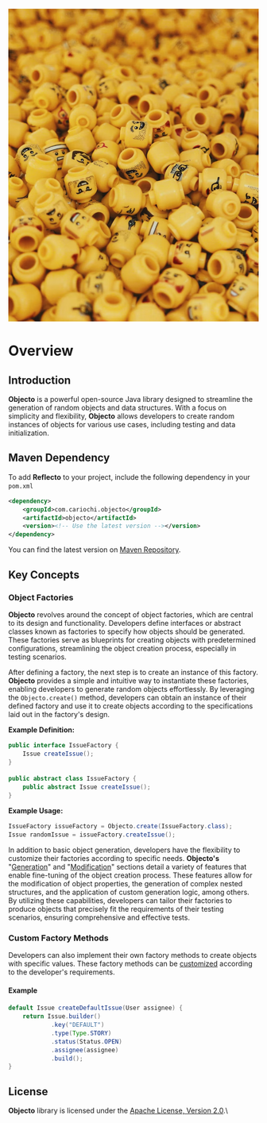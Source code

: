 ![Alt](/assets/images/objecto.png)

# Overview

## Introduction

**Objecto** is a powerful open-source Java library designed to streamline the generation of random objects and data structures. With a focus on simplicity and flexibility, **Objecto** allows developers to create random instances of objects for various use cases, including testing and data initialization.

## Maven Dependency

To add **Reflecto** to your project, include the following dependency in your `pom.xml`

```xml
<dependency>
    <groupId>com.cariochi.objecto</groupId>
    <artifactId>objecto</artifactId>
    <version><!-- Use the latest version --></version>
</dependency>
```

You can find the latest version on [Maven Repository](https://mvnrepository.com/artifact/com.cariochi.objecto/objecto).

## Key Concepts

### Object Factories

**Objecto** revolves around the concept of object factories, which are central to its design and functionality. Developers define interfaces or abstract classes known as factories to specify how objects should be generated. These factories serve as blueprints for creating objects with predetermined configurations, streamlining the object creation process, especially in testing scenarios.

After defining a factory, the next step is to create an instance of this factory. **Objecto** provides a simple and intuitive way to instantiate these factories, enabling developers to generate random objects effortlessly. By leveraging the `Objecto.create()` method, developers can obtain an instance of their defined factory and use it to create objects according to the specifications laid out in the factory's design.

**Example Definition:**

```java
public interface IssueFactory {
    Issue createIssue();
}

public abstract class IssueFactory {
    public abstract Issue createIssue();
}
```

**Example Usage:**

```java
IssueFactory issueFactory = Objecto.create(IssueFactory.class);
Issue randomIssue = issueFactory.createIssue();
```

In addition to basic object generation, developers have the flexibility to customize their factories according to specific needs. **Objecto's** "[Generation](generation.md)" and "[Modification](modification.md)" sections detail a variety of features that enable fine-tuning of the object creation process. These features allow for the modification of object properties, the generation of complex nested structures, and the application of custom generation logic, among others. By utilizing these capabilities, developers can tailor their factories to produce objects that precisely fit the requirements of their testing scenarios, ensuring comprehensive and effective tests.

### Custom Factory Methods

Developers can also implement their own factory methods to create objects with specific values. These factory methods can be [customized](modification.md#applying-modifications-to-custom-factory-methods) according to the developer's requirements.

#### Example

```java
default Issue createDefaultIssue(User assignee) {
    return Issue.builder()
            .key("DEFAULT")
            .type(Type.STORY)
            .status(Status.OPEN)
            .assignee(assignee)
            .build();
}
```

## License

**Objecto** library is licensed under the [Apache License, Version 2.0](https://www.apache.org/licenses/LICENSE-2.0).\
